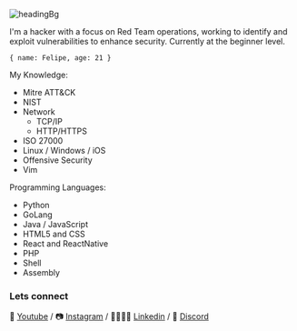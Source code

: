 ![headingBg](https://github.com/h3h394/h3h394/blob/master/img/codeBg.jpg)

I'm a hacker with a focus on Red Team operations, working to identify and exploit vulnerabilities to enhance security. Currently at the beginner level.


``
{ name: Felipe, age: 21 }
``

My Knowledge:
* Mitre ATT&CK
* NIST
* Network
  * TCP/IP
  * HTTP/HTTPS
* ISO 27000
* Linux / Windows / iOS
* Offensive Security
* Vim

Programming Languages:
* Python
* GoLang
* Java / JavaScript
* HTML5 and CSS
* React and ReactNative
* PHP
* Shell
* Assembly


### Lets connect

🎥 [Youtube][Youtube] / 📷 [Instagram][Instagram] / 👨‍👨‍👧‍👦 [Linkedin][Linkedin] / 🐧 [Discord][Discord]

[Youtube]: https://www.youtube.com/@Felpopito
[Instagram]: https://www.instagram.com/felps.rosa/
[Linkedin]: https://www.linkedin.com/in/apenas-um-rosa/
[Discord]: https://discord.gg/psycho_crow
